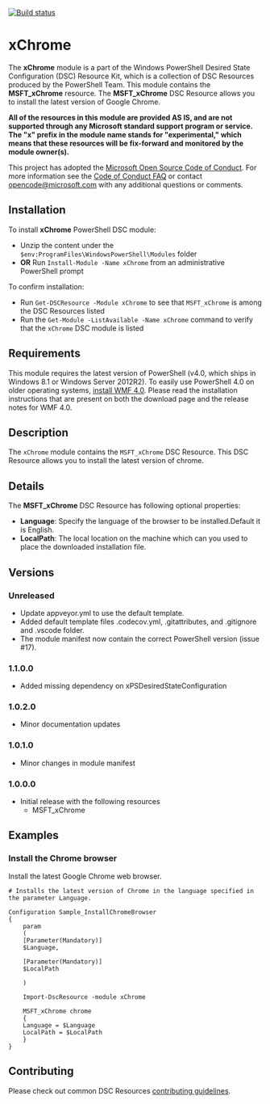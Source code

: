 [![Build status](https://ci.appveyor.com/api/projects/status/gx1p29qa9ug73u0v/branch/master?svg=true)](https://ci.appveyor.com/project/PowerShell/xchrome/branch/master)

# xChrome

The **xChrome** module is a part of the Windows PowerShell Desired State Configuration (DSC) Resource Kit, which is a collection of DSC Resources produced by the PowerShell Team.
This module contains the **MSFT_xChrome** resource.
The **MSFT_xChrome** DSC Resource allows you to install the latest version of Google Chrome.

**All of the resources in this module are provided AS IS, and are not supported through any Microsoft standard support program or service. The "x" prefix in the module name stands for "experimental," which means that these resources will be fix-forward and monitored by the module owner(s).**

This project has adopted the [Microsoft Open Source Code of Conduct](https://opensource.microsoft.com/codeofconduct/).
For more information see the [Code of Conduct FAQ](https://opensource.microsoft.com/codeofconduct/faq/) or contact [opencode@microsoft.com](mailto:opencode@microsoft.com) with any additional questions or comments.

## Installation

To install **xChrome** PowerShell DSC module:

*   Unzip the content under the `$env:ProgramFiles\WindowsPowerShell\Modules` folder
*   **OR** Run `Install-Module -Name xChrome` from an administrative PowerShell prompt

To confirm installation:

*   Run `Get-DSCResource -Module xChrome` to see that `MSFT_xChrome` is among the DSC Resources listed
*   Run the `Get-Module -ListAvailable -Name xChrome` command to verify that the `xChrome` DSC module is listed

## Requirements

This module requires the latest version of PowerShell (v4.0, which ships in Windows 8.1 or Windows Server 2012R2).
To easily use PowerShell 4.0 on older operating systems, [install WMF 4.0](http://www.microsoft.com/en-us/download/details.aspx?id=40855).
Please read the installation instructions that are present on both the download page and the release notes for WMF 4.0.

## Description

The `xChrome` module contains the `MSFT_xChrome` DSC Resource. This DSC Resource allows you to install the latest version of chrome.

## Details

The **MSFT_xChrome** DSC Resource has following optional properties:

*  **Language**: Specify the language of the browser to be installed.Default it is English.
*  **LocalPath**: The local location on the machine which can you used to place the downloaded installation file.

## Versions

### Unreleased

* Update appveyor.yml to use the default template.
* Added default template files .codecov.yml, .gitattributes, and .gitignore and .vscode folder.
* The module manifest now contain the correct PowerShell version (issue #17).

### 1.1.0.0

* Added missing dependency on xPSDesiredStateConfiguration

### 1.0.2.0

* Minor documentation updates

### 1.0.1.0

* Minor changes in module manifest

### 1.0.0.0

*   Initial release with the following resources
    *   MSFT_xChrome

## Examples

### Install the Chrome browser

Install the latest Google Chrome web browser.

```
# Installs the latest version of Chrome in the language specified in the parameter Language.

Configuration Sample_InstallChromeBrowser
{
    param
    (
    [Parameter(Mandatory)]
    $Language,

    [Parameter(Mandatory)]
    $LocalPath

    )

    Import-DscResource -module xChrome

    MSFT_xChrome chrome
    {
    Language = $Language
    LocalPath = $LocalPath
    }
}
```

## Contributing
Please check out common DSC Resources [contributing guidelines](https://github.com/PowerShell/DscResource.Kit/blob/master/CONTRIBUTING.md).
